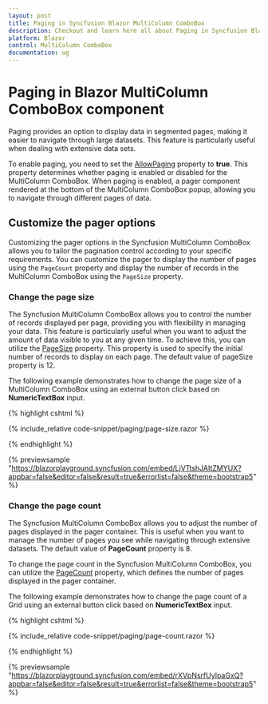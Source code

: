 ```yaml
---
layout: post
title: Paging in Syncfusion Blazor MultiColumn ComboBox
description: Checkout and learn here all about Paging in Syncfusion Blazor MultiColumn ComboBox component and much more details.
platform: Blazor
control: MultiColumn ComboBox
documentation: ug
---
```


# Paging in Blazor MultiColumn ComboBox component

Paging provides an option to display data in segmented pages, making it easier to navigate through large datasets. This feature is particularly useful when dealing with extensive data sets.

To enable paging, you need to set the [AllowPaging](https://help.syncfusion.com/cr/blazor/Syncfusion.Blazor.MultiColumnComboBox.SfMultiColumnComboBox-2.html#Syncfusion_Blazor_MultiColumnComboBox_SfMultiColumnComboBox_2_AllowPaging) property to **true**. This property determines whether paging is enabled or disabled for the MultiColumn ComboBox. When paging is enabled, a pager component rendered at the bottom of the MultiColumn ComboBox popup, allowing you to navigate through different pages of data.

## Customize the pager options

Customizing the pager options in the Syncfusion MultiColumn ComboBox allows you to tailor the pagination control according to your specific requirements. You can customize the pager to display the number of pages using the `PageCount` property and display the number of records in the MultiColumn ComboBox using the `PageSize` property.

### Change the page size

The Syncfusion MultiColumn ComboBox allows you to control the number of records displayed per page, providing you with flexibility in managing your data. This feature is particularly useful when you want to adjust the amount of data visible to you at any given time. To achieve this, you can utilize the [PageSize](https://help.syncfusion.com/cr/blazor/Syncfusion.Blazor.MultiColumnComboBox.SfMultiColumnComboBox-2.html#Syncfusion_Blazor_MultiColumnComboBox_SfMultiColumnComboBox_2_PageSize) property. This property is used to specify the initial number of records to display on each page. The default value of pageSize property is 12.

The following example demonstrates how to change the page size of a MultiColumn ComboBox using an external button click based on **NumericTextBox** input.

{% highlight cshtml %}

{% include_relative code-snippet/paging/page-size.razor %}

{% endhighlight %}

{% previewsample "https://blazorplayground.syncfusion.com/embed/LjVTtshJAItZMYUX?appbar=false&editor=false&result=true&errorlist=false&theme=bootstrap5" %}

### Change the page count

The Syncfusion MultiColumn ComboBox allows you to adjust the number of pages displayed in the pager container. This is useful when you want to manage the number of pages you see while navigating through extensive datasets. The default value of **PageCount** property is 8.

To change the page count in the Syncfusion MultiColumn ComboBox, you can utilize the [PageCount](https://help.syncfusion.com/cr/blazor/Syncfusion.Blazor.MultiColumnComboBox.SfMultiColumnComboBox-2.html#Syncfusion_Blazor_MultiColumnComboBox_SfMultiColumnComboBox_2_PageCount) property, which defines the number of pages displayed in the pager container.

The following example demonstrates how to change the page count of a Grid using an external button click based on **NumericTextBox** input.

{% highlight cshtml %}

{% include_relative code-snippet/paging/page-count.razor %}

{% endhighlight %}

{% previewsample "https://blazorplayground.syncfusion.com/embed/rXVpNsrfUyIpaGxQ?appbar=false&editor=false&result=true&errorlist=false&theme=bootstrap5" %}
